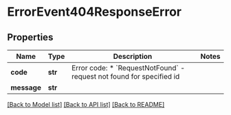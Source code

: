 # ErrorEvent404ResponseError

## Properties
Name | Type | Description | Notes
------------ | ------------- | ------------- | -------------
**code** | **str** | Error code:  * &#x60;RequestNotFound&#x60; - request not found for specified id  | 
**message** | **str** |  | 

[[Back to Model list]](../README.md#documentation-for-models) [[Back to API list]](../README.md#documentation-for-api-endpoints) [[Back to README]](../README.md)

